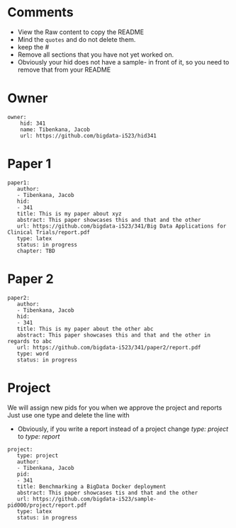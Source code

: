 # Comments

* View the Raw content to copy the README
* Mind the ```quotes``` and do not  delete them.
* keep the #
* Remove all sections that you have not yet worked on. 
* Obviously your hid does not have a sample- in front of it, so you need to remove that from your README

# Owner

```
owner:
    hid: 341
    name: Tibenkana, Jacob
    url: https://github.com/bigdata-i523/hid341
```

# Paper 1

```
paper1:
   author: 
   - Tibenkana, Jacob
   hid:
   - 341
   title: This is my paper about xyz
   abstract: This paper showcases this and that and the other
   url: https://github.com/bigdata-i523/341/Big Data Applications for Clinical Trials/report.pdf
   type: latex
   status: in progress
   chapter: TBD
```
   
# Paper 2

```
paper2:
   author: 
   - Tibenkana, Jacob
   hid:
   - 341
   title: This is my paper about the other abc
   abstract: This paper showcases this and that and the other in regards to abc
   url: https://github.com/bigdata-i523/341/paper2/report.pdf   
   type: word
   status: in progress
```

# Project 

We will assign new pids for you when we approve the project and reports   
Just use one type and delete the line with 

* Obviously, if you write a report instead of a project change *type: project* to *type: report*

```
project:
   type: project
   author: 
   - Tibenkana, Jacob 
   pid:
   - 341
   title: Benchmarking a BigData Docker deployment
   abstract: This paper showcases tis and that and the other 
   url: https://github.com/bigdata-i523/sample-pid000/project/report.pdf
   type: latex
   status: in progress
```
  
